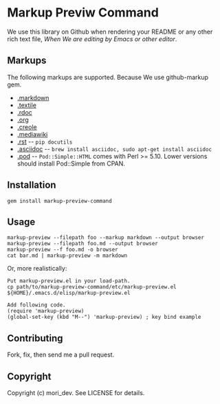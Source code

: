 Markup Previw Command
=======================

We use this library on Github when rendering your README or any other
rich text file, *When We are editing by Emacs or other editor*.

Markups
-------

The following markups are supported. Because We use github-markup gem.

* [.markdown](http://daringfireball.net/projects/markdown/)
* [.textile](http://www.textism.com/tools/textile/)
* [.rdoc](http://rdoc.sourceforge.net/)
* [.org](http://orgmode.org/)
* [.creole](http://wikicreole.org/)
* [.mediawiki](http://www.mediawiki.org/wiki/Help:Formatting)
* [.rst](http://docutils.sourceforge.net/rst.html) -- `pip docutils`
* [.asciidoc](http://www.methods.co.nz/asciidoc/) -- `brew install asciidoc, sudo apt-get install asciidoc`
* [.pod](http://search.cpan.org/dist/perl/pod/perlpod.pod) -- `Pod::Simple::HTML`
  comes with Perl >= 5.10. Lower versions should install Pod::Simple from CPAN.


Installation
--------------

    gem install markup-preview-command

Usage
-----

    markup-preview --filepath foo --markup markdown --output browser
    markup-preview --filepath foo.md --output browser
    markup-preview --f foo.md -o browser
    cat bar.md | markup-preview -m markdown

Or, more realistically:

    Put markup-preview.el in your load-path.
    cp path/to/markup-preview-command/etc/markup-preview.el ${HOME}/.emacs.d/elisp/markup-preview.el

    Add following code.
    (require 'markup-preview)
    (global-set-key (kbd "M--") 'markup-preview) ; key bind example

Contributing
------------

Fork, fix, then send me a pull request.

Copyright
------------

Copyright (c) mori_dev. See LICENSE for details.